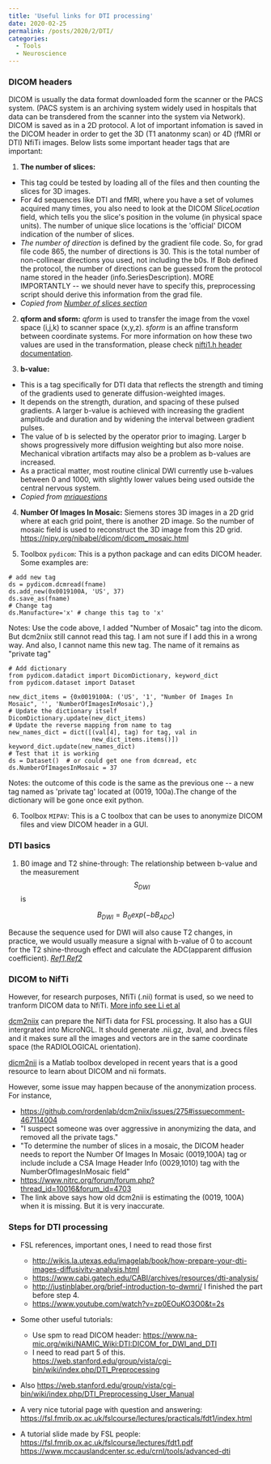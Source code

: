 ```yaml
---
title: 'Useful links for DTI processing'
date: 2020-02-25
permalink: /posts/2020/2/DTI/
categories:
  - Tools
  - Neuroscience
---
```


### DICOM headers
DICOM is usually the data format downloaded form the scanner or the PACS system. (PACS system is an archiving system widely used in hospitals that data can be transdered from the scanner into the system via Network). DICOM is saved as in a 2D protocol. A lot of important infomation is saved in the DICOM header in order to get the 3D (T1 anatonmy scan) or 4D (fMRI or DTI) NfiTi images. Below lists some important header tags that are important:
1. **The number of slices:**
  * This tag could be tested by loading all of the files and then counting the slices for 3D images. 
  * For 4d sequences like DTI and fMRI, where you have a set of volumes acquired many times, you also need to look at the DICOM *SliceLocation* field, which tells you the slice's position in the volume (in physical space units). The number of unique slice locations is the 'official' DICOM indication of the number of slices. 
  * *The number of direction* is defined by the gradient file code. So, for grad file code 865, the number of directions is 30. This is the total number of non-collinear directions you used, not including the b0s. If Bob defined the protocol, the number of directions can be guessed from the protocol name stored in the header (info.SeriesDescription). MORE IMPORTANTLY -- we should never have to specify this, preprocessing script should derive this information from the grad file. 
  * *Copied from [Number of slices section](https://web.stanford.edu/group/vista/cgi-bin/wiki/index.php/DTI_Preprocessing_User_Manual)*

2. **qform and sform:**
*qform* is used to transfer the image from the voxel space (i,j,k) to scanner space (x,y,z). *sform* is an affine transform between coordinate systems. For more information on how these two values are used in the transformation, please check [nifti1.h header documentation](https://nifti.nimh.nih.gov/nifti-1/documentation/nifti1fields/nifti1fields_pages/qsform.html).

3. **b-value:**
  * This is a tag specifically for DTI data that reflects the strength and timing of the gradients used to generate diffusion-weighted images. 
  * It depends on the strength, duration, and spacing of these pulsed gradients. A larger b-value is achieved with increasing the gradient amplitude and duration and by widening the interval between gradient pulses.
  * The value of b is selected by the operator prior to imaging. Larger b shows progressively more diffusion weighting but also more noise. Mechanical vibration artifacts may also be a problem as b-values are increased.  
  * As a practical matter, most routine clinical DWI currently use b-values between 0 and 1000, with slightly lower values being used outside the central nervous system. 
  * *Copied from [mriquestions](http://mriquestions.com/what-is-the-b-value.html)*

4. **Number Of Images In Mosaic:**
Siemens stores 3D images in a 2D grid where at each grid point, there is another 2D image. So the number of mosaic field is used to reconstruct the 3D image from this 2D grid. https://nipy.org/nibabel/dicom/dicom_mosaic.html

5. Toolbox `pydicom`:
This is a python package and can edits DICOM header. Some examples are:
```
# add new tag
ds = pydicom.dcmread(fname)
ds.add_new(0x0019100A, 'US', 37)
ds.save_as(fname)
# Change tag
ds.Manufacture='x' # change this tag to 'x'
```
Notes: Use the code above, I added "Number of Mosaic" tag into the dicom. But dcm2niix still cannot read this tag. I am not sure if I add this in a wrong way. And also, I cannot name this new tag. The name of it remains as "private tag"

```
# Add dictionary
from pydicom.datadict import DicomDictionary, keyword_dict
from pydicom.dataset import Dataset

new_dict_items = {0x0019100A: ('US', '1', "Number Of Images In Mosaic", '', 'NumberOfImagesInMosaic'),}
# Update the dictionary itself
DicomDictionary.update(new_dict_items)
# Update the reverse mapping from name to tag
new_names_dict = dict([(val[4], tag) for tag, val in
                       new_dict_items.items()])
keyword_dict.update(new_names_dict)
# Test that it is working
ds = Dataset()  # or could get one from dcmread, etc
ds.NumberOfImagesInMosaic = 37
```
Notes: the outcome of this code is the same as the previous one -- a new tag named as 'private tag' located at (0019, 100a).The change of the dictionary will be gone once exit python. 

6. Toolbox `MIPAV`:
This is a C toolbox that can be uses to anonymize DICOM files and view DICOM header in a GUI.

### DTI basics
1. B0 image and T2 shine-through:
The relationship between b-value and the measurement $$S_{DWI}$$ is 

$$B_{DWI} = B_{0}exp(-bB_{ADC})$$

  Because the sequence used for DWI will also cause T2 changes, in practice, we would usually measure a signal with b-value of 0 to account for the T2 shine-through effect and calculate the ADC(apparent diffusion coefficient). *[Ref1,](www.diffusion-imaging.com/2013/02/why-do-we-acquire-b0-images-in-dti-exams.html
)[Ref2](https://rachel-sunrui.github.io/assets/Dumbo_guide_DTI.pdf)*



### DICOM to NifTi
However, for research purposes, NfiTi (.nii) format is used, so we need to tranform DICOM data to NfiTi. [More info see Li et al](https://rachel-sunrui.github.io/assets/Li_et_al_DICOM2NIfTI.pdf)

[dcm2niix](https://github.com/rordenlab/dcm2niix) can prepare the NifTi data for FSL processing. It also has a GUI intergrated into MicroNGL. It should generate .nii.gz, .bval, and .bvecs files and it makes sure all the images and vectors are in the same coordinate space (the RADIOLOGICAL orientation).

[dicm2nii](https://github.com/xiangruili/dicm2nii) is a Matlab toolbox developed in recent years that is a good resource to learn about DICOM and nii formats.


However, some issue may happen because of the anonymization process. For instance,
  * https://github.com/rordenlab/dcm2niix/issues/275#issuecomment-467114004
  * "I suspect someone was over aggressive in anonymizing the data, and removed all the private tags." 
  * "To determine the number of slices in a mosaic, the DICOM header needs to report the Number Of Images In Mosaic (0019,100A) tag or include include a CSA Image Header Info (0029,1010) tag with the NumberOfImagesInMosaic field"
  * https://www.nitrc.org/forum/forum.php?thread_id=10016&forum_id=4703
  * The link above says how old dcm2nii is estimating the (0019, 100A) when it is missing. But it is very inaccurate.




### Steps for DTI processing
* FSL references, important ones, I need to read those first
  * http://wikis.la.utexas.edu/imagelab/book/how-prepare-your-dti-images-diffusivity-analysis.html
  * https://www.cabi.gatech.edu/CABI/archives/resources/dti-analysis/
  * http://justinblaber.org/brief-introduction-to-dwmri/ I finished the part before step 4.
  * https://www.youtube.com/watch?v=zp0EOuKO3O0&t=2s

* Some other useful tutorials:
  * Use spm to read DICOM header: https://www.na-mic.org/wiki/NAMIC_Wiki:DTI:DICOM_for_DWI_and_DTI
  * I need to read part 5 of this. https://web.stanford.edu/group/vista/cgi-bin/wiki/index.php/DTI_Preprocessing
* Also https://web.stanford.edu/group/vista/cgi-bin/wiki/index.php/DTI_Preprocessing_User_Manual
* A very nice tutorial page with question and answering: https://fsl.fmrib.ox.ac.uk/fslcourse/lectures/practicals/fdt1/index.html
* A tutorial slide made by FSL people: https://fsl.fmrib.ox.ac.uk/fslcourse/lectures/fdt1.pdf
https://www.mccauslandcenter.sc.edu/crnl/tools/advanced-dti



<!-- The caregories I used:
  - Tools
  - Coding
  - Neuroscience
  - Machine learning
  - Image processing
  - Signal processing -->
